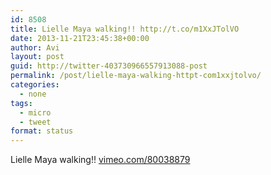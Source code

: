 ```yaml
---
id: 8508
title: Lielle Maya walking!! http://t.co/m1XxJTolVO
date: 2013-11-21T23:45:38+00:00
author: Avi
layout: post
guid: http://twitter-403730966557913088-post
permalink: /post/lielle-maya-walking-httpt-com1xxjtolvo/
categories:
  - none
tags:
  - micro
  - tweet
format: status
---
```

Lielle Maya walking!! [vimeo.com/80038879](http://vimeo.com/80038879)